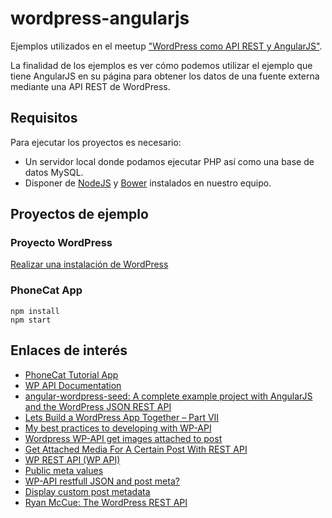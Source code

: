 # wordpress-angularjs
Ejemplos utilizados en el meetup ["WordPress como API REST y AngularJS"](http://www.meetup.com/es/AngularJS_Madrid/events/222683580/).

La finalidad de los ejemplos es ver cómo podemos utilizar el ejemplo que tiene AngularJS en su página para obtener los datos de una fuente externa mediante una API REST de WordPress.

## Requisitos
Para ejecutar los proyectos es necesario:
* Un servidor local donde podamos ejecutar PHP así como una base de datos MySQL.
* Disponer de [NodeJS](http://nodejs.org/) y [Bower](http://bower.io/) instalados en nuestro equipo.

## Proyectos de ejemplo

### Proyecto WordPress

[Realizar una instalación de WordPress](https://codex.wordpress.org/Installing_WordPress)

### PhoneCat App

```shell
npm install
npm start
```

## Enlaces de interés
* [PhoneCat Tutorial App](https://docs.angularjs.org/tutorial)
* [WP API Documentation](http://wp-api.org/)
* [angular-wordpress-seed: A complete example project with AngularJS and the WordPress JSON REST API](http://www.michaelbromley.co.uk/blog/418/angular-wordpress-seed-a-complete-example-project-with-angularjs-and-the-wordpress-json-rest-api)
* [Lets Build a WordPress App Together – Part VII](http://www.roysivan.com/lets-build-wordpress-app-together-part-vii/#.VYZiLKH7dJU)
* [My best practices to developing with WP-API](http://www.roysivan.com/my-best-practices-to-developing-wp-api/#.VYZjHqH7dJV)
* [Wordpress WP-API get images attached to post](http://stackoverflow.com/questions/24994321/wordpress-wp-api-get-images-attached-to-post)
* [Get Attached Media For A Certain Post With REST API](https://1fix.io/blog/2015/02/28/wordpress-rest-api-media/)
* [WP REST API (WP API)](https://wordpress.org/support/topic/custom-meta-data-2)
* [Public meta values](https://github.com/WP-API/WP-API/issues/367)
* [WP-API restfull JSON and post meta?](http://wordpress.stackexchange.com/questions/154843/wp-api-restfull-json-and-post-meta)
* [Display custom post metadata](https://gist.github.com/joedajigalo/20b362622da164b861ca)
* [Ryan McCue: The WordPress REST API](https://wordpress.tv/2014/11/19/ryan-mccue-the-wordpress-rest-api/)
